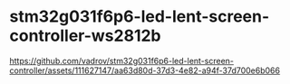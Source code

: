 # stm32g031f6p6-led-lent-screen-controller-ws2812b
 


https://github.com/vadrov/stm32g031f6p6-led-lent-screen-controller/assets/111627147/aa63d80d-37d3-4e82-a94f-37d700e6b066

